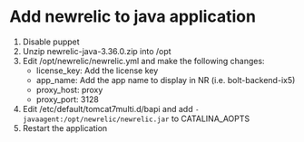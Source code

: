 # Add newrelic to java application

1. Disable puppet
2. Unzip newrelic-java-3.36.0.zip into /opt
3. Edit /opt/newrelic/newrelic.yml and make the following changes:
   - license_key: Add the license key
   - app_name: Add the app name to display in NR (i.e. bolt-backend-ix5)
   - proxy_host: proxy
   - proxy_port: 3128
4. Edit /etc/default/tomcat7multi.d/bapi and add `-javaagent:/opt/newrelic/newrelic.jar` to CATALINA_AOPTS
5. Restart the application
